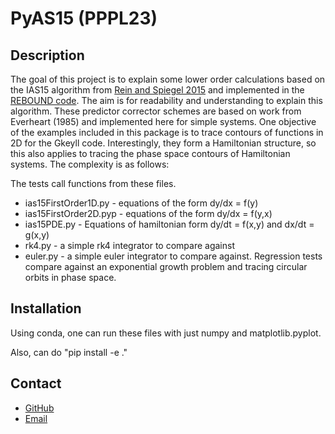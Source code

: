 # PyAS15 (PPPL23)


## Description

The goal of this project is to explain some lower order calculations based on the IAS15 algorithm from [Rein and Spiegel 2015](https://arxiv.org/abs/1409.4779) and implemented in the [REBOUND code](https://rebound.readthedocs.io/en/latest/integrators/). The aim is for readability and understanding to explain this algorithm. These predictor corrector schemes are based on work from Everheart (1985) and implemented here for simple systems. One objective of the examples included in this package is to trace contours of functions in 2D for the Gkeyll code. Interestingly, they form a Hamiltonian structure, so this also applies to tracing the phase space contours of Hamiltonian systems. The complexity is as follows:

The tests call functions from these files.
- ias15FirstOrder1D.py - equations of the form dy/dx = f(y)
- ias15FirstOrder2D.pyp - equations of the form dy/dx = f(y,x)
- ias15PDE.py - Equations of hamiltonian form dy/dt = f(x,y) and dx/dt = g(x,y)
- rk4.py - a simple rk4 integrator to compare against
- euler.py - a simple euler integrator to compare against.
Regression tests compare against an exponential growth problem and tracing circular orbits in phase space.


## Installation

Using conda, one can run these files with just numpy and matplotlib.pyplot.


Also, can do "pip install -e ."


## Contact

- [GitHub](https://github.com/maxwell-rosen)
- [Email](mailto:mhrosen@pppl.gov)

